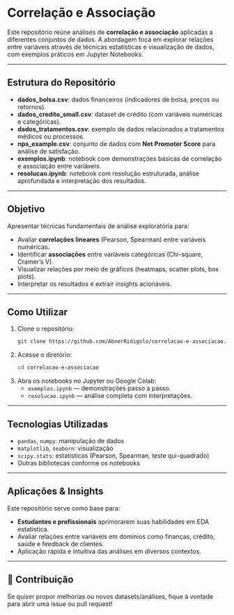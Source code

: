 # Correlação e Associação

Este repositório reúne análises de **correlação e associação** aplicadas a diferentes conjuntos de dados. A abordagem foca em explorar relações entre variáveis através de técnicas estatísticas e visualização de dados, com exemplos práticos em Jupyter Notebooks.

---

##  Estrutura do Repositório

- **dados_bolsa.csv**: dados financeiros (indicadores de bolsa, preços ou retornos).
- **dados_credito_small.csv**: dataset de crédito (com variáveis numéricas e categóricas).
- **dados_tratamentos.csv**: exemplo de dados relacionados a tratamentos médicos ou processos.
- **nps_example.csv**: conjunto de dados com **Net Promoter Score** para análise de satisfação.
- **exemplos.ipynb**: notebook com demonstrações básicas de correlação e associação entre variáveis.
- **resolucao.ipynb**: notebook com resolução estruturada, análise aprofundada e interpretação dos resultados.

---

## Objetivo

Apresentar técnicas fundamentais de análise exploratória para:

- Avaliar **correlações lineares** (Pearson, Spearman) entre variáveis numéricas.
- Identificar **associações** entre variáveis categóricas (Chi-square, Cramer’s V).
- Visualizar relações por meio de gráficos (heatmaps, scatter plots, box plots).
- Interpretar os resultados e extrair insights acionáveis.

---

## Como Utilizar

1. Clone o repositório:
   ```bash
   git clone https://github.com/AbnerRidigolo/correlacao-e-associacao.git
   ```
2. Acesse o diretório:
   ```bash
   cd correlacao-e-associacao
   ```
3. Abra os notebooks no Jupyter ou Google Colab:
   - `exemplos.ipynb` — demonstrações passo a passo.
   - `resolucao.ipynb` — análise completa com interpretações.

---

## Tecnologias Utilizadas

- `pandas`, `numpy`: manipulação de dados  
- `matplotlib`, `seaborn`: visualização  
- `scipy.stats`: estatísticas (Pearson, Spearman, teste qui-quadrado)  
- Outras bibliotecas conforme os notebooks

---

## Aplicações & Insights

Este repositório serve como base para:

- **Estudantes e profissionais** aprimorarem suas habilidades em EDA estatística.  
- Avaliar relações entre variáveis em domínios como finanças, crédito, saúde e feedback de clientes.  
- Aplicação rápida e intuitiva das análises em diversos contextos.

---

## 🤝 Contribuição

Se quiser propor melhorias ou novos datasets/análises, fique à vontade para abrir uma issue ou pull request!


